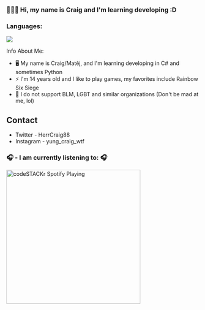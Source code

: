 ### 👋👋👋 Hi, my name is Craig and I'm learning developing :D

### Languages:
<img align="center" src="https://github-readme-stats.vercel.app/api/top-langs/?username=YungCr4i6&layout=compact"/>

Info About Me:
- 🖥️ My name is Craig/Matěj, and I'm learning developing in C# and sometimes Python
- ⚡ I'm 14 years old and I like to play games, my favorites include Rainbow Six Siege
- 🌱 I do not support BLM, LGBT and similar organizations (Don't be mad at me, lol)

## Contact
- Twitter - HerrCraig88
- Instagram - yung_craig_wtf

### 🎧 - I am currently listening to: 🎧
[<img src="https://now-playing-codestackr.vercel.app/api/spotify-playing" alt="codeSTACKr Spotify Playing" width="350" />](https://open.spotify.com/user/q0m7ut5fpji87lnl069m585t0)
